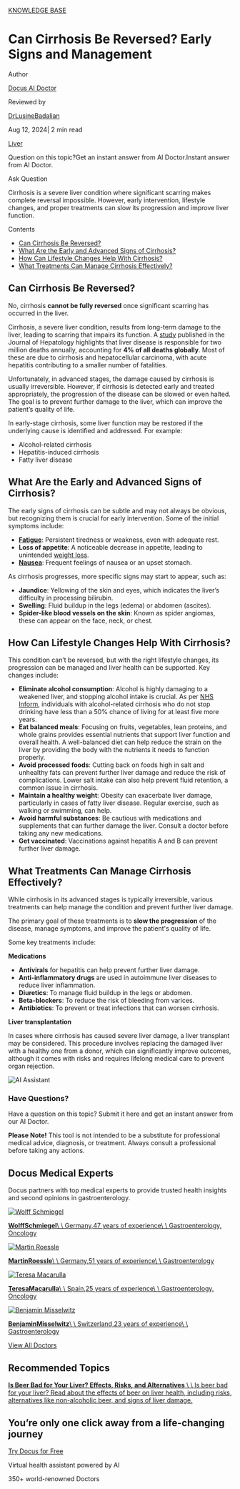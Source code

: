 [KNOWLEDGE BASE](https://docus.ai/knowledge-base)

# Can Cirrhosis Be Reversed? Early Signs and Management

Author

[Docus AI Doctor](https://docus.ai/ai-doctor)

Reviewed by

[DrLusineBadalian](https://docus.ai/author/dr-lusine-badalian)

Aug 12, 2024\| 2 min read

[Liver](https://docus.ai/tags/liver)

Question on this topic?Get an instant answer from AI Doctor.Instant answer from AI Doctor.

Ask Question

Cirrhosis is a severe liver condition where significant scarring makes complete reversal impossible. However, early intervention, lifestyle changes, and proper treatments can slow its progression and improve liver function.

Contents

- [Can Cirrhosis Be Reversed?](https://docus.ai/knowledge-base/can-cirrhosis-be-reversed#can-cirrhosis-be-reversed)
- [What Are the Early and Advanced Signs of Cirrhosis?](https://docus.ai/knowledge-base/can-cirrhosis-be-reversed#what-are-the-early-and-advanced-signs-of-cirrhosis)
- [How Can Lifestyle Changes Help With Cirrhosis?](https://docus.ai/knowledge-base/can-cirrhosis-be-reversed#how-can-lifestyle-changes-help-with-cirrhosis)
- [What Treatments Can Manage Cirrhosis Effectively?](https://docus.ai/knowledge-base/can-cirrhosis-be-reversed#what-treatments-can-manage-cirrhosis-effectively)

## Can Cirrhosis Be Reversed?

No, cirrhosis **cannot be fully reversed** once significant scarring has occurred in the liver.

Cirrhosis, a severe liver condition, results from long-term damage to the liver, leading to scarring that impairs its function. A [study](https://pubmed.ncbi.nlm.nih.gov/36990226/) published in the Journal of Hepatology highlights that liver disease is responsible for two million deaths annually, accounting for **4% of all deaths globally**. Most of these are due to cirrhosis and hepatocellular carcinoma, with acute hepatitis contributing to a smaller number of fatalities.

Unfortunately, in advanced stages, the damage caused by cirrhosis is usually irreversible. However, if cirrhosis is detected early and treated appropriately, the progression of the disease can be slowed or even halted. The goal is to prevent further damage to the liver, which can improve the patient’s quality of life.

In early-stage cirrhosis, some liver function may be restored if the underlying cause is identified and addressed. For example:

- Alcohol-related cirrhosis
- Hepatitis-induced cirrhosis
- Fatty liver disease

## What Are the Early and Advanced Signs of Cirrhosis?

The early signs of cirrhosis can be subtle and may not always be obvious, but recognizing them is crucial for early intervention. Some of the initial symptoms include:

- [**Fatigue**](https://docus.ai/tags/fatigue): Persistent tiredness or weakness, even with adequate rest.
- **Loss of appetite**: A noticeable decrease in appetite, leading to unintended [weight loss](https://docus.ai/tags/weight-loss).
- [**Nausea**](https://docus.ai/tags/nausea): Frequent feelings of nausea or an upset stomach.

As cirrhosis progresses, more specific signs may start to appear, such as:

- **Jaundice**: Yellowing of the skin and eyes, which indicates the liver’s difficulty in processing bilirubin.
- **Swelling**: Fluid buildup in the legs (edema) or abdomen (ascites).
- **Spider-like blood vessels on the skin**: Known as spider angiomas, these can appear on the face, neck, or chest.

## How Can Lifestyle Changes Help With Cirrhosis?

This condition can’t be reversed, but with the right lifestyle changes, its progression can be managed and liver health can be supported. Key changes include:

- **Eliminate alcohol consumption**: Alcohol is highly damaging to a weakened liver, and stopping alcohol intake is crucial. As per [NHS Inform](https://www.nhsinform.scot/illnesses-and-conditions/stomach-liver-and-gastrointestinal-tract/alcohol-related-liver-disease/), individuals with alcohol-related cirrhosis who do not stop drinking have less than a 50% chance of living for at least five more years.
- **Eat balanced meals**: Focusing on fruits, vegetables, lean proteins, and whole grains provides essential nutrients that support liver function and overall health. A well-balanced diet can help reduce the strain on the liver by providing the body with the nutrients it needs to function properly.
- **Avoid processed foods**: Cutting back on foods high in salt and unhealthy fats can prevent further liver damage and reduce the risk of complications. Lower salt intake can also help prevent fluid retention, a common issue in cirrhosis.
- **Maintain a healthy weight**: Obesity can exacerbate liver damage, particularly in cases of fatty liver disease. Regular exercise, such as walking or swimming, can help.
- **Avoid harmful substances**: Be cautious with medications and supplements that can further damage the liver. Consult a doctor before taking any new medications.
- **Get vaccinated**: Vaccinations against hepatitis A and B can prevent further liver damage.

## What Treatments Can Manage Cirrhosis Effectively?

While cirrhosis in its advanced stages is typically irreversible, various treatments can help manage the condition and prevent further liver damage.

The primary goal of these treatments is to **slow the progression** of the disease, manage symptoms, and improve the patient's quality of life.

Some key treatments include:

**Medications**

- **Antivirals** for hepatitis can help prevent further liver damage.
- **Anti-inflammatory drugs** are used in autoimmune liver diseases to reduce liver inflammation.
- **Diuretics**: To manage fluid buildup in the legs or abdomen.
- **Beta-blockers**: To reduce the risk of bleeding from varices.
- **Antibiotics**: To prevent or treat infections that can worsen cirrhosis.

**Liver transplantation**

In cases where cirrhosis has caused severe liver damage, a liver transplant may be considered. This procedure involves replacing the damaged liver with a healthy one from a donor, which can significantly improve outcomes, although it comes with risks and requires lifelong medical care to prevent organ rejection.

![AI Assistant](https://docus.ai/images/small-assistant.png)

### Have Questions?

Have a question on this topic? Submit it here and get an instant answer from our AI Doctor.

**Please Note!** This tool is not intended to be a substitute for professional medical advice, diagnosis, or treatment. Always consult a professional before taking any actions.

## Docus Medical Experts

Docus partners with top medical experts to provide trusted health insights and second opinions in gastroenterology.

[![Wolff Schmiegel](https://docus.ai/_next/image?url=https%3A%2F%2Fdocus-live-cms-storage-us.s3.amazonaws.com%2Fnetwork_doctors%2Fprofile_pictures%2F1fb2730fb9eecf959e0b2b9ae25d0178.png&w=3840&q=100)](https://docus.ai/doctors/wolff-schmiegel-315)

[**WolffSchmiegel**\\
\\
Germany,47 years of experience\\
\\
Gastroenterology, Oncology](https://docus.ai/doctors/wolff-schmiegel-315)

[![Martin Roessle](https://docus.ai/_next/image?url=https%3A%2F%2Fdocus-live-cms-storage-us.s3.amazonaws.com%2Fnetwork_doctors%2Fprofile_pictures%2F90b20d245940d4214182d224126293b8.png&w=3840&q=100)](https://docus.ai/doctors/martin-roessle-231)

[**MartinRoessle**\\
\\
Germany,51 years of experience\\
\\
Gastroenterology](https://docus.ai/doctors/martin-roessle-231)

[![Teresa Macarulla](https://docus.ai/_next/image?url=https%3A%2F%2Fdocus-live-cms-storage-us.s3.amazonaws.com%2Fnetwork_doctors%2Fprofile_pictures%2F7a2d9cde00479218fe8bf8a816baf736.png&w=3840&q=100)](https://docus.ai/doctors/teresa-macarulla-369)

[**TeresaMacarulla**\\
\\
Spain,25 years of experience\\
\\
Gastroenterology, Oncology](https://docus.ai/doctors/teresa-macarulla-369)

[![Benjamin Misselwitz](https://docus.ai/_next/image?url=https%3A%2F%2Fdocus-live-cms-storage-us.s3.amazonaws.com%2Fnetwork_doctors%2Fprofile_pictures%2F69e347c73a44b4924a2354dad0f48a4a.png&w=3840&q=100)](https://docus.ai/doctors/benjamin-misselwitz-251)

[**BenjaminMisselwitz**\\
\\
Switzerland,23 years of experience\\
\\
Gastroenterology](https://docus.ai/doctors/benjamin-misselwitz-251)

[View All Doctors](https://docus.ai/doctors)

## Recommended Topics

[**Is Beer Bad for Your Liver? Effects, Risks, and Alternatives** \\
\\
Is beer bad for your liver? Read about the effects of beer on liver health, including risks, alternatives like non-alcoholic beer, and signs of liver damage.](https://docus.ai/knowledge-base/is-beer-bad-for-your-liver)

## You’re only one click away from a life-changing journey

[Try Docus for Free](https://my.docus.ai/auth/signup)

Virtual health assistant powered by AI

350+ world-renowned Doctors